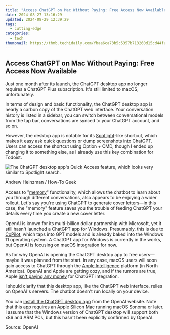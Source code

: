 ```yaml
---
title: "Access ChatGPT on Mac Without Paying: Free Access Now Available"
date: 2024-08-27 13:16:29
updated: 2024-08-29 12:39:29
tags:
  - cutting-edge
categories:
  - tech
thumbnail: https://thmb.techidaily.com/fbaa6ca73b5c5357b713260d15cd44fa4ef0636a4d72497c27eefd9717a1c743.jpg
---
```


## Access ChatGPT on Mac Without Paying: Free Access Now Available

Just one month after its launch, the ChatGPT desktop app no longer requires a ChatGPT Plus subscription. It's still limited to macOS, unfortunately.

 In terms of design and basic functionality, the ChatGPT desktop app is nearly a carbon copy of the ChatGPT web interface. Your conversation history is listed in a sidebar, you can switch between conversational models from the tap bar, conversations are synced to your ChatGPT account, and so on.

 However, the desktop app is notable for its [Spotlight](https://screen-capture.techidaily.com/updated-shadowed-swords-and-honored-combatants-must-try-titles-inspired-by-ghost-of-tsushi/)\-like shortcut, which makes it easy ask quick questions or dump screenshots into ChatGPT. Users can access the shortcut using Option + CMD, though I ended up changing it to something else, as I already use this key combination for Todoist.

![The ChatGPT desktop app's Quick Access feature, which looks very similar to Spotlight search.](https://static1.howtogeekimages.com/wordpress/wp-content/uploads/2024/06/69.jpg) 

Andrew Heinzman / How-To Geek

 Access to "[memory](https://win-howtos.techidaily.com/effortless-remedies-to-tackle-the-0-hurdle-in-updating-windows-successfully/)" functionality, which allows the chatbot to learn about you through different conversations, also appears to be enjoying a wider rollout. Let's say you're using ChatGPT to generate cover letters—in this case, the "memory" feature saves you the trouble of feeding ChatGPT your details every time you create a new cover letter.

 OpenAI is known for its multi-billion dollar partnership with Microsoft, yet it still hasn't launched a ChatGPT app for Windows. Presumably, this is due to [CoPilot](https://screen-mirror.techidaily.com/how-to-mirror-your-vivo-y77t-screen-to-pc-with-chromecast-drfone-by-drfone-android/), which taps into GPT models and is already baked into the Windows 11 operating system. A ChatGPT app for Windows is currently in the works, but OpenAI is focusing on macOS integration for now.

 As for why OpenAI is opening the ChatGPT desktop app to free users—maybe it was planned from the start. In any case, macOS users will soon gain access to ChatGPT through the [Apple Intelligence](https://some-techniques.techidaily.com/new-from-streaming-to-savings-preserving-your-internet-tunes/) platform (in North America). OpenAI and Apple are getting cozy, and if the rumors are true, Apple [isn't paying any money](https://www.businessinsider.com/apple-wont-pay-openai-for-chatgpt-in-its-devices-report-2024-6) for ChatGPT integration.

 I should clarify that this desktop app, like the ChatGPT web interface, relies on OpenAI's servers. The chatbot doesn't run locally on your device.

 You can [install the ChatGPT desktop app](https://openai.com/chatgpt/mac/) from the OpenAI website. Note that this app requires an Apple Silicon Mac running macOS Sonoma or later. I assume that the Windows version of ChatGPT desktop will support both x86 and ARM PCs, but this hasn't been explicitly confirmed by OpenAI.

 Source: OpenAI

<ins class="adsbygoogle"
     style="display:block"
     data-ad-format="autorelaxed"
     data-ad-client="ca-pub-7571918770474297"
     data-ad-slot="1223367746"></ins>



<ins class="adsbygoogle"
     style="display:block"
     data-ad-client="ca-pub-7571918770474297"
     data-ad-slot="8358498916"
     data-ad-format="auto"
     data-full-width-responsive="true"></ins>
